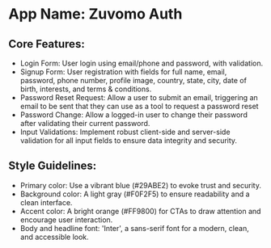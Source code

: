 # **App Name**: Zuvomo Auth

## Core Features:

- Login Form: User login using email/phone and password, with validation.
- Signup Form: User registration with fields for full name, email, password, phone number, profile image, country, state, city, date of birth, interests, and terms & conditions.
- Password Reset Request: Allow a user to submit an email, triggering an email to be sent that they can use as a tool to request a password reset
- Password Change: Allow a logged-in user to change their password after validating their current password.
- Input Validations: Implement robust client-side and server-side validation for all input fields to ensure data integrity and security.

## Style Guidelines:

- Primary color: Use a vibrant blue (#29ABE2) to evoke trust and security.
- Background color: A light gray (#F0F2F5) to ensure readability and a clean interface.
- Accent color: A bright orange (#FF9800) for CTAs to draw attention and encourage user interaction.
- Body and headline font: 'Inter', a sans-serif font for a modern, clean, and accessible look. 